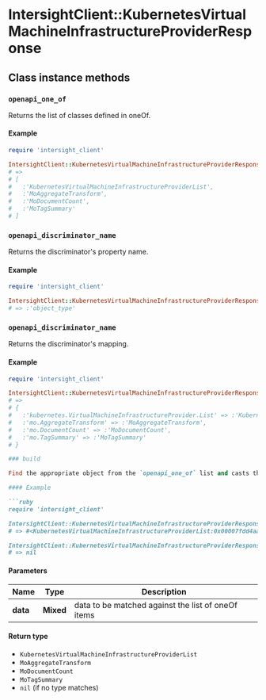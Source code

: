 # IntersightClient::KubernetesVirtualMachineInfrastructureProviderResponse

## Class instance methods

### `openapi_one_of`

Returns the list of classes defined in oneOf.

#### Example

```ruby
require 'intersight_client'

IntersightClient::KubernetesVirtualMachineInfrastructureProviderResponse.openapi_one_of
# =>
# [
#   :'KubernetesVirtualMachineInfrastructureProviderList',
#   :'MoAggregateTransform',
#   :'MoDocumentCount',
#   :'MoTagSummary'
# ]
```

### `openapi_discriminator_name`

Returns the discriminator's property name.

#### Example

```ruby
require 'intersight_client'

IntersightClient::KubernetesVirtualMachineInfrastructureProviderResponse.openapi_discriminator_name
# => :'object_type'
```

### `openapi_discriminator_name`

Returns the discriminator's mapping.

#### Example

```ruby
require 'intersight_client'

IntersightClient::KubernetesVirtualMachineInfrastructureProviderResponse.openapi_discriminator_mapping
# =>
# {
#   :'kubernetes.VirtualMachineInfrastructureProvider.List' => :'KubernetesVirtualMachineInfrastructureProviderList',
#   :'mo.AggregateTransform' => :'MoAggregateTransform',
#   :'mo.DocumentCount' => :'MoDocumentCount',
#   :'mo.TagSummary' => :'MoTagSummary'
# }

### build

Find the appropriate object from the `openapi_one_of` list and casts the data into it.

#### Example

```ruby
require 'intersight_client'

IntersightClient::KubernetesVirtualMachineInfrastructureProviderResponse.build(data)
# => #<KubernetesVirtualMachineInfrastructureProviderList:0x00007fdd4aab02a0>

IntersightClient::KubernetesVirtualMachineInfrastructureProviderResponse.build(data_that_doesnt_match)
# => nil
```

#### Parameters

| Name | Type | Description |
| ---- | ---- | ----------- |
| **data** | **Mixed** | data to be matched against the list of oneOf items |

#### Return type

- `KubernetesVirtualMachineInfrastructureProviderList`
- `MoAggregateTransform`
- `MoDocumentCount`
- `MoTagSummary`
- `nil` (if no type matches)

